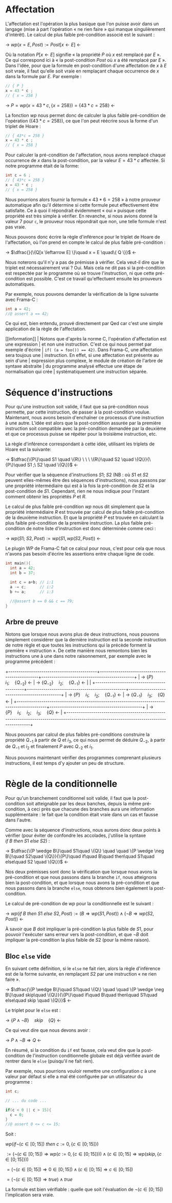 # Affectation

L'affectation est l'opération la plus basique que l'on puisse avoir dans un 
langage (mise à part l'opération « ne rien faire » qui manque singulièrement 
d'intérêt). Le calcul de plus faible pré-condition associé est le suivant : 

-> $wp(x = E , Post) := Post[x \leftarrow E]$ <-

Où la notation $P[x \leftarrow E]$ signifie « la propriété $P$ où $x$ est remplacé
par $E$ ». Ce qui correspond ici à « la post-condition $Post$ où $x$ a été
remplacé par $E$ ». Dans l'idée, pour que la formule en post-condition d'une 
affectation de $x$ à $E$ soit vraie, il faut qu'elle soit vraie en remplaçant 
chaque occurrence de $x$ dans la formule par $E$. Par exemple :

```c
// { P }
x = 43 * c ;
// { x = 258 }
```

-> $P = wp(x = 43*c , \{x = 258\}) = \{43*c = 258\}$ <-

La fonction $wp$ nous permet donc de calculer la plus faible pré-condition de
l'opération ($\{43*c = 258\}$), ce que l'on peut réécrire sous la forme d'un
triplet de Hoare :

```c
// { 43*c = 258 }
x = 43 * c ;
// { x = 258 }
```

Pour calculer la pré-condition de l'affectation, nous avons remplacé chaque 
occurrence de $x$ dans la post-condition, par la valeur $E = 43*c$ affectée.
Si notre programme était de la forme:

```c
int c = 6 ;
// { 43*c = 258 }
x = 43 * c ;
// { x = 258 }
```

Nous pourrions alors fournir la formule « $43*6 = 258$ » à notre prouveur automatique
afin qu'il détermine si cette formule peut effectivement être satisfaite. Ce à quoi
il répondrait évidemment « oui » puisque cette propriété est très simple à vérifier.
En revanche, si nous avions donné la valeur 7 pour `c`, le prouveur nous répondrait
que non, une telle formule n'est pas vraie.

Nous pouvons donc écrire la règle d'inférence pour le triplet de Hoare de 
l'affectation, où l'on prend en compte le calcul de plus faible pré-condition :

-> $\dfrac{}{\{Q[x \leftarrow E] \}\quad x = E \quad\{ Q \}}$ <-

Nous noterons qu'il n'y a pas de prémisse à vérifier. Cela veut-il dire que le
triplet est nécessairement vrai ? Oui. Mais cela ne dit pas si la pré-condition 
est respectée par le programme où se trouve l'instruction, ni que cette 
pré-condition est possible. C'est ce travail qu'effectuent ensuite les prouveurs
automatiques.

Par exemple, nous pouvons demander la vérification de la ligne suivante avec 
Frama-C :

```c
int a = 42;
//@ assert a == 42;
```

Ce qui est, bien entendu, prouvé directement par Qed car c'est une simple 
application de la règle de l'affectation.

[[information]]
| Notons que d'après la norme C, l'opération d'affectation est une expression
| et non une instruction. C'est ce qui nous permet par exemple d'écrire 
| `if( (a = foo()) == 42)`. Dans Frama-C, une affectation sera toujous une
| instruction. En effet, si une affectation est présente au sein d'une 
| expression plus complexe, le module de création de l'arbre de syntaxe abstraite
| du programme analysé effectue une étape de normalisation qui crée 
| systématiquement une instruction séparée.

# Séquence d'instructions

Pour qu'une instruction soit valide, il faut que sa pré-condition nous 
permette, par cette instruction, de passer à la post-condition voulue. 
Maintenant, nous avons besoin d'enchaîner ce processus d'une 
instruction à une autre. L'idée est alors que la post-condition assurée par la
première instruction soit compatible avec la pré-condition demandée par la 
deuxième et que ce processus puisse se répéter pour la troisième instruction, 
etc.

La règle d'inférence correspondant à cette idée, utilisant les triplets de 
Hoare est la suivante:

-> $\dfrac{\{P\}\quad S1 \quad \{R\} \ \ \ \{R\}\quad S2 \quad \{Q\}}{\{P\}\quad S1 ;\ S2 \quad \{Q\}}$ <-

Pour vérifier que la séquence d'instructions $S1;\ S2$ (NB : où $S1$ et $S2$ 
peuvent elles-mêmes être des séquences d'instructions), nous passons par une 
propriété intermédiaire qui est à la fois la pré-condition de $S2$ et la 
post-condition de $S1$. Cependant, rien ne nous indique pour l'instant 
comment obtenir les propriétés $P$ et $R$.

Le calcul de plus faible pré-condition $wp$ nous dit simplement que la 
propriété intermédiaire $R$ est trouvée par calcul de plus faible pré-condition
de la deuxième instruction. Et que la propriété $P$ est trouvée en calculant la
plus faible pré-condition de la première instruction. La plus faible pré-condition
de notre liste d'instruction est donc déterminée comme ceci :

-> $wp(S1;\ S2 , Post) := wp(S1, wp(S2, Post) )$ <-

Le plugin WP de Frama-C fait ce calcul pour nous, c'est pour cela que nous 
n'avons pas besoin d'écrire les assertions entre chaque ligne de code. 

```c
int main(){
  int a = 42;
  int b = 37;

  int c = a+b; // i:1
  a -= c;      // i:2
  b += a;      // i:3

  //@assert b == 0 && c == 79;
}
```

## Arbre de preuve

Notons que lorsque nous avons plus de deux instructions, nous pouvons simplement
considérer que la dernière instruction est la seconde instruction de notre règle
et que toutes les instructions qui la précède forment la première « instruction ». 
De cette manière nous remontons bien les instructions une à une dans notre
raisonnement, par exemple avec le programme précédent :

+-------------------------------------------+------------------------------------------------+---------------------------------------------+
| -> $\{P\}\quad i_1 ; \quad \{Q_{-2}\}$ <- | -> $\{Q_{-2}\}\quad i_2 ; \quad \{Q_{-1}\}$ <- |                                             |
+-------------------------------------------+------------------------------------------------+---------------------------------------------+
| -> $\{P\}\quad i_1 ; \quad i_2 ; \quad \{Q_{-1}\}$ <-                                      | -> $\{Q_{-1}\} \quad i_3 ; \quad \{Q\}$ <-  |
+--------------------------------------------------------------------------------------------+---------------------------------------------+
| -> $\{P\}\quad i_1 ; \quad i_2 ; \quad i_3 ; \quad \{ Q \}$ <-                                                                           |
+------------------------------------------------------------------------------------------------------------------------------------------+

Nous pouvons par calcul de plus faibles pré-conditions construire la propriété
$Q_{-1}$ à partir de $Q$ et $i_3$, ce qui nous permet de déduire $Q_{-2}$, à 
partir de $Q_{-1}$ et $i_2$ et finalement $P$ avec $Q_{-2}$ et $i_1$.

Nous pouvons maintenant vérifier des programmes comprenant plusieurs 
instructions, il est temps d'y ajouter un peu de structure.

# Règle de la conditionnelle

Pour qu'un branchement conditionnel soit valide, il faut que la post-condition
soit atteignable par les deux banches, depuis la même pré-condition, à ceci 
près que chacune des branches aura une information supplémentaire : le fait 
que la condition était vraie dans un cas et fausse dans l'autre.

Comme avec la séquence d'instructions, nous aurons donc deux points à vérifier
(pour éviter de confondre les accolades, j'utilise la syntaxe 
$if\ B\ then\ S1\ else\ S2$) :

-> $\dfrac{\{P \wedge B\}\quad S1\quad \{Q\} \quad \quad \{P \wedge \neg B\}\quad S2\quad \{Q\}}{\{P\}\quad if\quad B\quad then\quad S1\quad else\quad S2 \quad \{Q\}}$ <-

Nos deux prémisses sont donc la vérification que lorsque nous avons la 
pré-condition et que nous passons dans la branche `if`, nous atteignons bien la
post-condition, et que lorsque nous avons la pré-condition et que nous passons
dans la branche `else`, nous obtenons bien également la post-condition.

Le calcul de pré-condition de $wp$ pour la conditionnelle est le suivant :

-> $wp(if\ B\ then\ S1\ else\ S2 , Post) := (B \Rightarrow wp(S1, Post)) \wedge (\neg B \Rightarrow wp(S2, Post))$ <-

À savoir que $B$ doit impliquer la pré-condition la plus faible de $S1$, pour 
pouvoir l'exécuter sans erreur vers la post-condition, et que $\neg B$ doit 
impliquer la pré-condition la plus faible de $S2$ (pour la même raison).

## Bloc `else` vide

En suivant cette définition, si le ```else``` ne fait rien, alors la règle
d'inférence est de la forme suivante, en remplaçant $S2$ par une instruction
« ne rien faire ».

-> $\dfrac{\{P \wedge B\}\quad S1\quad \{Q\} \quad \quad \{P \wedge \neg B\}\quad skip\quad \{Q\}}{\{P\}\quad if\quad B\quad then\quad S1\quad else\quad skip \quad \{Q\}}$ <-

Le triplet pour le ```else``` est :

-> $\{P \wedge \neg B\}\quad skip\quad \{Q\}$ <-

Ce qui veut dire que nous devons avoir :

-> $P \wedge \neg B \Rightarrow Q$ <-

En résumé, si la condition du `if` est fausse, cela veut dire que la 
post-condition de l'instruction conditionnelle globale est déjà vérifiée avant de 
rentrer dans le `else` (puisqu'il ne fait rien).

Par exemple, nous pourrions vouloir remettre une configuration $c$ à une valeur 
par défaut si elle a mal été configurée par un utilisateur du programme :

```c
int c;

// ... du code ...

if(c < 0 || c > 15){
  c = 0;
}
//@ assert 0 <= c <= 15;
```

Soit :

$wp(if \neg (c \in [0;15])\ then\ c := 0, \{c \in [0;15]\})$

$:= (\neg (c \in [0;15])\Rightarrow wp(c := 0, \{c \in [0;15]\})) \wedge (c \in [0;15]\Rightarrow wp(skip, \{c \in [0;15]\}))$

$= (\neg (c \in [0;15]) \Rightarrow 0 \in [0;15]) \wedge (c \in [0;15] \Rightarrow c \in [0;15])$

$= (\neg (c \in [0;15]) \Rightarrow true) \wedge true$

La formule est bien vérifiable : quelle que soit l'évaluation de $\neg (c \in [0;15])$ l'implication sera vraie.
